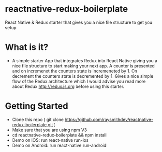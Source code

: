 # reactnative-redux-boilerplate
React Native & Redux starter that gives you a nice file structure to get you setup

# What is it?
- A simple starter App that integrates Redux into React Native giving you a nice file structure to start making your next app. A counter is presented and on incremenet the counters state is incremeneted by 1. On decrement the counters state is decremented by 1. Gives a nice simple flow of the Redux architecture which I would advise you read more about Redux http://redux.js.org before using this starter.

# Getting Started
- Clone this repo ( git clone https://github.com/raysmithdev/reactnative-redux-boilerplate.git )
- Make sure that you are using npm V3
- cd reactnative-redux-boilerplate && npm install
- Demo on IOS: run react-native run-ios
- Demo on Android: run react-native run-android
